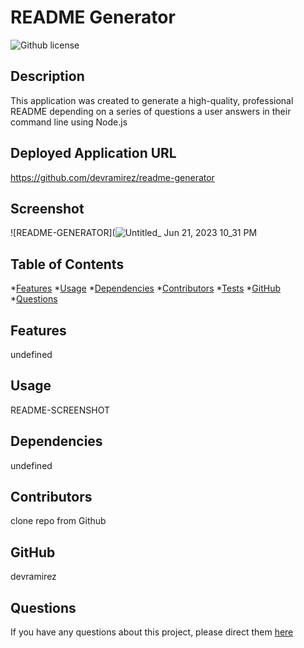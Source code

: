 # README Generator
![Github license](https://img.shields.io/badge/license-MIT-blue.svg)
## Description
This application was created to generate a high-quality, professional README depending on a series of questions a user answers in their command line using Node.js
## Deployed Application URL
https://github.com/devramirez/readme-generator
## Screenshot
![README-GENERATOR](![Untitled_ Jun 21, 2023 10_31 PM](https://github.com/devramirez/readme-generator/assets/45980046/c15ee120-9a2c-48ef-8894-75bf6b8c9ff9)
## Table of Contents
*[Features](#features)
*[Usage](#usage)
*[Dependencies](#dependencies)
*[Contributors](#contributors)
*[Tests](#tests)
*[GitHub](#user)
*[Questions](#email)
## Features
undefined
## Usage
README-SCREENSHOT
## Dependencies
undefined
## Contributors
clone repo from Github
## GitHub
devramirez
## Questions
If you have any questions about this project, please direct them [here](mailto:aramirezdev1@gmail.com)
